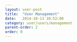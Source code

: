 ```yaml
---
layout: user-post
title:  "User Management"
date:   2014-10-13 10:52:00
category: user/users/management
parent-order: 2
order: 0
---
```



